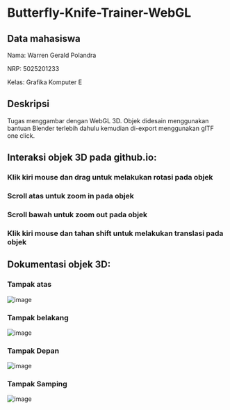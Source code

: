 # Butterfly-Knife-Trainer-WebGL

## Data mahasiswa

Nama: Warren Gerald Polandra

NRP: 5025201233

Kelas: Grafika Komputer E

## Deskripsi

Tugas menggambar dengan WebGL 3D. Objek didesain menggunakan bantuan Blender terlebih dahulu kemudian di-export menggunakan glTF one click.

## Interaksi objek 3D pada github.io:

### Klik kiri mouse dan drag untuk melakukan rotasi pada objek

### Scroll atas untuk zoom in pada objek

### Scroll bawah untuk zoom out pada objek

### Klik kiri mouse dan tahan shift untuk melakukan translasi pada objek

## Dokumentasi objek 3D:

### Tampak atas

![image](https://user-images.githubusercontent.com/85095564/209461666-64e315d3-2928-46ba-9417-93178dfe6209.png)

### Tampak belakang

![image](https://user-images.githubusercontent.com/85095564/209461679-f7a7f673-b3ea-4986-9e51-79c52688262a.png)

### Tampak Depan

![image](https://user-images.githubusercontent.com/85095564/209461689-53db29d8-dd7e-4ceb-93f3-5400932e7358.png)

### Tampak Samping

![image](https://user-images.githubusercontent.com/85095564/209461704-cbf2d2e1-5c3c-447e-af7b-5acd4e62fad7.png)
